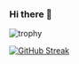 ### Hi there 👋
![trophy](https://github-profile-trophy.vercel.app/?username=MeyCorentin&no-frame=true&no-bg=true&theme=gruvbox)

[![GitHub Streak](https://streak-stats.demolab.com?user=MeyCorentin)](https://git.io/streak-stats)
